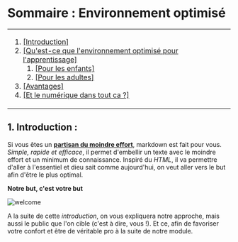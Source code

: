 # Sommaire : Environnement optimisé
<table>
	<tr>
		<td>	
			<ol>														
<li><a href="intro.md">[Introduction]<br>														
<li><a href="environnement.md">[Qu'est-ce que l'environnement optimisé pour l'apprentissage]</a><br>
			<ol>		
<li><a href="#enfants">	[Pour les enfants]</a><br>									
<li><a href="#adultes">	[Pour les adultes]</a><br></li>
			</ol>									
<li><a href="avantage.md">[Avantages]</a><br>														
<li><a href="numerique.md">[Et le numérique dans tout ca ?]<br></li>
			</ol>
		</td>
	</tr>	
</table>



## 1. Introduction :
    
Si vous êtes un **[partisan du moindre effort](https://i.imgur.com/0Y0dV0y.gif)**, markdown est fait pour vous. *Simple, rapide et efficace*, il permet d'embellir un texte avec le moindre effort et un minimum de connaissance. Inspiré du *HTML*, il va permettre d'aller à l'essentiel et dieu sait comme aujourd'hui, on veut aller vers le but afin d'être le plus optimal.

**Notre but, c'est votre but**

![welcome](https://i.imgur.com/2kYBWu9.gif "welcome")

A la suite de cette *introduction*, on vous expliquera notre approche, mais aussi le public que l'on cible (c'est à dire, vous !). 
Et ce, afin de favoriser votre confort et être de véritable pro à la suite de notre module.



